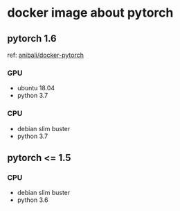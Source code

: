 # docker image about pytorch

## pytorch 1.6
ref: [anibali/docker-pytorch](https://github.com/anibali/docker-pytorch)

### GPU
* ubuntu 18.04
* python 3.7

### CPU
* debian slim buster
* python 3.7


## pytorch <= 1.5

### CPU
* debian slim buster
* python 3.6
